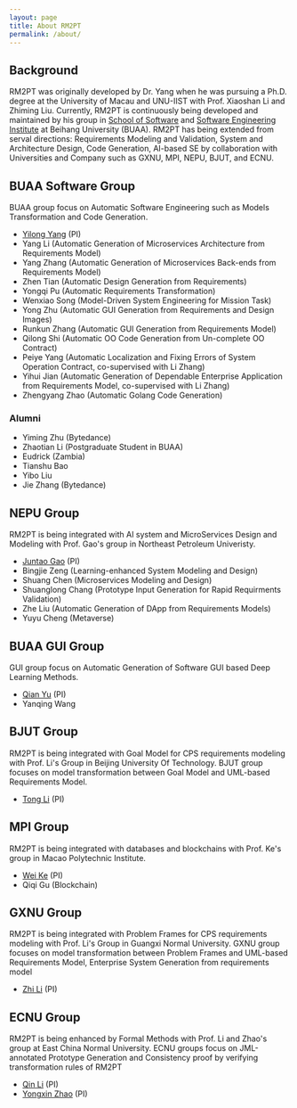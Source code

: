 ```yaml
---
layout: page
title: About RM2PT
permalink: /about/
---
```


## Background
RM2PT was originally developed by Dr. Yang when he was pursuing a Ph.D. degree at the University of Macau and UNU-IIST with Prof. Xiaoshan Li and Zhiming Liu. Currently, RM2PT is continuously being developed and maintained by his group in [School of Software](http://soft.buaa.edu.cn) and [Software Engineering Institute](http://sei.buaa.edu.cn) at Beihang University (BUAA). RM2PT has being extended from serval directions: Requirements Modeling and Validation, System and Architecture Design, Code Generation, AI-based SE by collaboration with Universities and Company such as GXNU, MPI, NEPU, BJUT, and ECNU.

## BUAA Software Group
BUAA group focus on Automatic Software Engineering such as Models Transformation and Code Generation.
- [Yilong Yang](http://yilong.io) (PI)
- Yang Li (Automatic Generation of Microservices Architecture from Requirements Model)
- Yang Zhang (Automatic Generation of Microservices Back-ends from Requirements Model)
- Zhen Tian (Automatic Design Generation from Requirements)
- Yongqi Pu (Automatic Requirements Transformation)
- Wenxiao Song (Model-Driven System Engineering for Mission Task)
- Yong Zhu (Automatic GUI Generation from Requirements and Design Images)
- Runkun Zhang (Automatic GUI Generation from Requirements Model)
- Qilong Shi (Automatic OO Code Generation from Un-complete OO Contract)
- Peiye Yang (Automatic Localization and Fixing Errors of System Operation Contract, co-supervised with Li Zhang)
- Yihui Jian (Automatic Generation of Dependable Enterprise Application from Requirements Model, co-supervised with Li Zhang)
- Zhengyang Zhao (Automatic Golang Code Generation)

### Alumni
- Yiming Zhu (Bytedance)
- Zhaotian Li (Postgraduate Student in BUAA)
- Eudrick (Zambia)
- Tianshu Bao 
- Yibo Liu
- Jie Zhang (Bytedance)

## NEPU Group
RM2PT is being integrated with AI system and MicroServices Design and Modeling with Prof. Gao's group in Northeast Petroleum Univeristy.
- [Juntao Gao](https://www.researchgate.net/profile/Juntao-Gao-2) (PI)
- Bingjie Zeng (Learning-enhanced System Modeling and Design)
- Shuang Chen (Microservices Modeling and Design)
- Shuanglong Chang (Prototype Input Generation for Rapid Requirments Validation)
- Zhe Liu (Automatic Generation of DApp from Requirements Models)
- Yuyu Cheng (Metaverse)

## BUAA GUI Group
GUI group focus on Automatic Generation of Software GUI based Deep Learning Methods.

- [Qian Yu](https://scholar.google.com/citations?user=mmm90qgAAAAJ&hl=en) (PI)
- Yanqing Wang

## BJUT Group
RM2PT is being integrated with Goal Model for CPS requirements modeling with Prof. Li's Group in Beijing University Of Technology.
BJUT group focuses on model transformation between Goal Model and UML-based Requirements Model.
- [Tong Li](http://yanzhao.bjut.edu.cn/ds/6/2020315/15842600889962634_1.html) (PI)

## MPI Group
RM2PT is being integrated with databases and blockchains with Prof. Ke's group in Macao Polytechnic Institute.
- [Wei Ke](https://www.researchgate.net/profile/Wei-Ke-5) (PI)
- Qiqi Gu (Blockchain)


## GXNU Group
RM2PT is being integrated with Problem Frames for CPS requirements modeling with Prof. Li's Group in Guangxi Normal University.
GXNU group focuses on model transformation between Problem Frames and UML-based Requirements Model, Enterprise System Generation from requirements model
- [Zhi Li](http://www.se.gxnu.edu.cn/zhili) (PI)

## ECNU Group
RM2PT is being enhanced by Formal Methods with Prof. Li and Zhao's group at East China Normal University. ECNU groups focus on  JML-annotated Prototype Generation and Consistency proof by verifying transformation rules of RM2PT
- [Qin Li](https://faculty.ecnu.edu.cn/_s43/lq2/main.psp) (PI)
- [Yongxin Zhao](https://faculty.ecnu.edu.cn/_s43/zyx2/main.psp) (PI)
